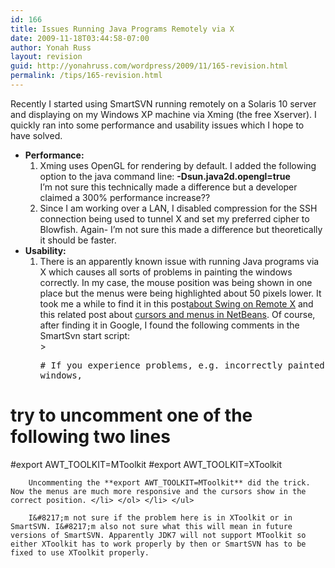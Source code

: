 ```yaml
---
id: 166
title: Issues Running Java Programs Remotely via X
date: 2009-11-18T03:44:58-07:00
author: Yonah Russ
layout: revision
guid: http://yonahruss.com/wordpress/2009/11/165-revision.html
permalink: /tips/165-revision.html
---
```

Recently I started using SmartSVN running remotely on a Solaris 10 server and displaying on my Windows XP machine via Xming (the free Xserver). I quickly ran into some performance and usability issues which I hope to have solved.

  * **Performance:** 
      1. Xming uses OpenGL for rendering by default. I added the following option to the java command line: **-Dsun.java2d.opengl=true**  
        I&#8217;m not sure this technically made a difference but a developer claimed a 300% performance increase??
      2. Since I am working over a LAN, I disabled compression for the SSH connection being used to tunnel X and set my preferred cipher to Blowfish. Again- I&#8217;m not sure this made a difference but theoretically it should be faster.
  * **Usability:** 
      1. There is an apparently known issue with running Java programs via X which causes all sorts of problems in painting the windows correctly. In my case, the mouse position was being shown in one place but the menus were being highlighted about 50 pixels lower. It took me a while to find it in this post<a rel="nofollow" href="http://forums.java.net/jive/message.jspa?messageID=349144">about Swing on Remote X</a> and this related post about <a rel="nofollow" href="http://forums.sun.com/thread.jspa?messageID=10724065">cursors and menus in NetBeans</a>. Of course, after finding it in Google, I found the following comments in the SmartSvn start script:  
        > <pre># If you experience problems, e.g. incorrectly painted windows,
# try to uncomment one of the following two lines
#export AWT_TOOLKIT=MToolkit
#export AWT_TOOLKIT=XToolkit</pre>
        
        Uncommenting the **export AWT_TOOLKIT=MToolkit** did the trick. Now the menus are much more responsive and the cursors show in the correct position. </li> </ol> </li> </ul> 
        
        I&#8217;m not sure if the problem here is in XToolkit or in SmartSVN. I&#8217;m also not sure what this will mean in future versions of SmartSVN. Apparently JDK7 will not support MToolkit so either XToolkit has to work properly by then or SmartSVN has to be fixed to use XToolkit properly.